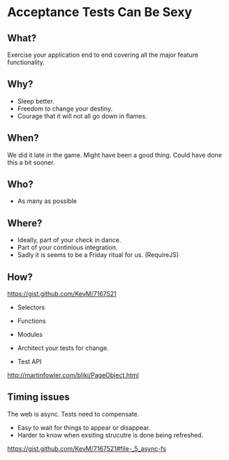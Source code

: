 # Acceptance Tests Can Be Sexy

## What?

Exercise your application end to end covering all the major feature functionality.

## Why?

* Sleep better. 
* Freedom to change your destiny. 
* Courage that it will not all go down in flames.

## When? 

We did it late in the game. Might have been a good thing. Could have done this a bit sooner.

## Who? 

* As many as possible

## Where?

* Ideally, part of your check in dance.
* Part of your continious integration.
* Sadly it is seems to be a Friday ritual for us. (RequireJS)

## How? 

https://gist.github.com/KevM/7167521

* Selectors
* Functions
* Modules

* Architect your tests for change.
* Test API

http://martinfowler.com/bliki/PageObject.html

## Timing issues

The web is async. Tests need to compensate.

* Easy to  wait for things to appear or disappear. 
* Harder to know when exsiting strucutre is done being refreshed.

https://gist.github.com/KevM/7167521#file-_5_async-fs

